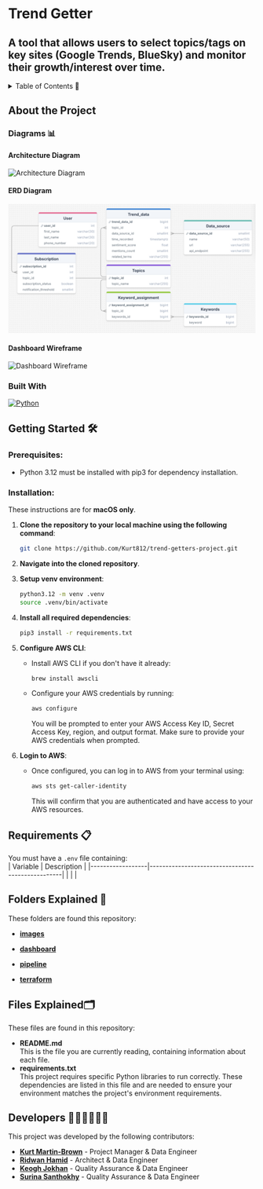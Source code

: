 # Trend Getter
## A tool that allows users to select topics/tags on key sites (Google Trends, BlueSky) and monitor their growth/interest over time.

<details>
  <summary>Table of Contents 📝</summary>
  <ol>
    <li>
      <a href="#about-the-project-">About The Project</a>
      <ul>
        <li><a href="#diagrams-">Diagrams</a></li>
        <li><a href="#built-with">Built With</a></li>
      </ul>
    </li>
    <li>
      <a href="getting-started">Getting Started</a>
      <ul>
        <li><a href="#prerequisites">Prerequisites</a></li>
        <li><a href="#installation">Installation</a></li>
      </ul>
    </li>
    <li>
      <a href="#requirements-">Requirements</a>
    </li>
    <li>
      <a href="#folders-explained-">Folders Explained</a>
    </li>
    <li>
      <a href="files-explained">Files Explained</a>
    </li>
    <li>
      <a href="#developers-">Developers</a>
    </li>
  </ol>
</details>

## About the Project


### Diagrams 📊

#### Architecture Diagram

![Architecture Diagram]()

#### ERD Diagram

![ERD Diagram](/images/ERD-diagram.png)

#### Dashboard Wireframe

![Dashboard Wireframe]()

### Built With
 [![Python][Python.com]][Python-url]


## Getting Started 🛠️

### Prerequisites:
- Python 3.12 must be installed with pip3 for dependency installation.  

### Installation:
These instructions are for **macOS only**.

1. **Clone the repository to your local machine using the following command**:
    ```sh
    git clone https://github.com/Kurt812/trend-getters-project.git
    ```
2. **Navigate into the cloned repository**.
3. **Setup venv environment**:
    ```zsh
    python3.12 -m venv .venv
    source .venv/bin/activate
    ```
4. **Install all required dependencies**:
    ```sh
    pip3 install -r requirements.txt
    ```
5. **Configure AWS CLI**:
    - Install AWS CLI if you don't have it already:
        ```sh
        brew install awscli
        ```
    - Configure your AWS credentials by running:
        ```sh
        aws configure
        ```
      You will be prompted to enter your AWS Access Key ID, Secret Access Key, region, and output format. Make sure to provide your AWS credentials when prompted.

7. **Login to AWS**:
    - Once configured, you can log in to AWS from your terminal using:
        ```sh
        aws sts get-caller-identity
        ```
      This will confirm that you are authenticated and have access to your AWS resources.

## Requirements 📋
You must have a `.env` file containing:   
| Variable         | Description                                      |
|------------------|--------------------------------------------------|
|       |     |


   
## Folders Explained 📁
These folders are found this repository:     
- **[images](https://github.com/Kurt812/trend-getters-project/tree/main/images)**     
   
- **[dashboard](https://github.com/Kurt812/trend-getters-project/tree/main/dashboard)** 

- **[pipeline](https://github.com/Kurt812/trend-getters-project/tree/main/pipeline)**

- **[terraform](https://github.com/Kurt812/trend-getters-project/tree/main/terraform)**  
  


## Files Explained🗂️
These files are found in this repository:
- **README.md**  
  This is the file you are currently reading, containing information about each file.   
- **requirements.txt**  
  This project requires specific Python libraries to run correctly. These dependencies are listed in this file and are needed to ensure your environment matches the project's environment requirements.


[Python.com]: https://img.shields.io/badge/python-3670A0?style=for-the-badge&logo=python&logoColor=ffdd54
[Python-url]: https://www.python.org/


## Developers 👨🏽‍💻👩🏽‍💻
This project was developed by the following contributors:

- **[Kurt Martin-Brown](https://github.com/Kurt812)** - Project Manager & Data Engineer
- **[Ridwan Hamid](https://github.com/RidwanHamid501)** - Architect & Data Engineer
- **[Keogh Jokhan](https://github.com/keoghrmj)** - Quality Assurance & Data Engineer
- **[Surina Santhokhy](https://github.com/SurinaCS)** - Quality Assurance & Data Engineer
